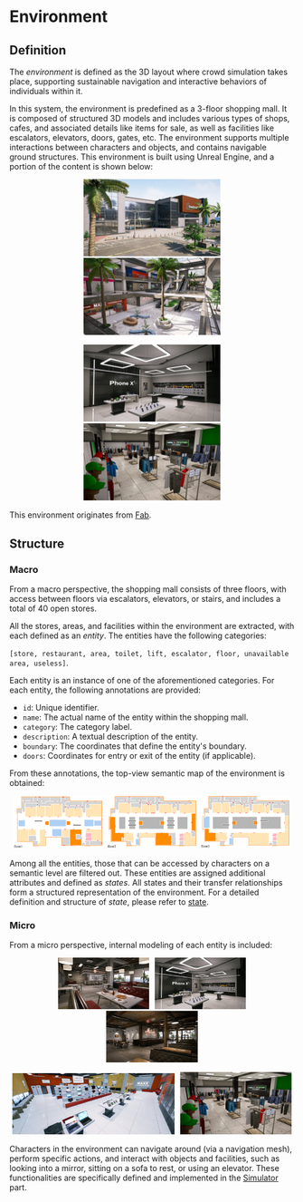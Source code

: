 # Environment

## Definition

The *environment* is defined as the 3D layout where crowd simulation takes place, supporting sustainable navigation and interactive behaviors of individuals within it.

In this system, the environment is predefined as a 3-floor shopping mall. It is composed of structured 3D models and includes various types of shops, cafes, and associated details like items for sale, as well as facilities like escalators, elevators, doors, gates, etc. The environment supports multiple interactions between characters and objects, and contains navigable ground structures. This environment is built using Unreal Engine, and a portion of the content is shown below:
<p align = "center">
<img src="../../_static/mall/mall_overview.jpg" width=48% style="margin-right: 5px; margin-left: 5px;">
<img src="../../_static/mall/mall_internal1.jpg" width=48% style="margin-right: 5px; margin-left: 5px;">
</p>
<p align = "center">
<img src="../../_static/mall/stores/mall_phonex.jpg" width=48% style="margin-right: 5px; margin-left: 5px;">
<img src="../../_static/mall/stores/mall_fashion.jpg" width=48% style="margin-right: 5px; margin-left: 5px;">
</p>

This environment originates from [Fab](https://www.fab.com/listings/b1628005-1f64-4833-a076-475ae954daec).

## Structure 

### Macro

From a macro perspective, the shopping mall consists of three floors, with access between floors via escalators, elevators, or stairs, and includes a total of 40 open stores.

All the stores, areas, and facilities within the environment are extracted, with each defined as an *entity*. The entities have the following categories:

`[store, restaurant, area, toilet, lift, escalator, floor, unavailable area, useless]`.

Each entity is an instance of one of the aforementioned categories. For each entity, the following annotations are provided:  
- `id`: Unique identifier.
- `name`: The actual name of the entity within the shopping mall.
- `category`: The category label.
- `description`: A textual description of the entity.
- `boundary`: The coordinates that define the entity's boundary.
- `doors`: Coordinates for entry or exit of the entity (if applicable).

From these annotations, the top-view semantic map of the environment is obtained:  
<p align = "center">
<img src="../../_static/mall_map/topview_floor1.png" width=32% style="margin-right: 0px; margin-left: 0px;">
<img src="../../_static/mall_map/topview_floor2.png" width=32% style="margin-right: 0px; margin-left: 0px;">
<img src="../../_static/mall_map/topview_floor3.png" width=32% style="margin-right: 0px; margin-left: 0px;">
</p>

Among all the entities, those that can be accessed by characters on a semantic level are filtered out. These entities are assigned additional attributes and defined as *states*. All states and their transfer relationships form a structured representation of the environment. For a detailed definition and structure of *state*, please refer to [state](https://llmcrowd.readthedocs.io/en/latest/developing/method_components/state.html).

### Micro

From a micro perspective, internal modeling of each entity is included:
<p align = "center">    
<img src="../../_static/mall/stores/mall_pizzeria.jpg" width=32% style="margin-right: 3px; margin-left: 3px;">
<img src="../../_static/mall/stores/mall_phonex.jpg" width=32% style="margin-right: 3px; margin-left: 3px;">
<img src="../../_static/mall/stores/mall_oldtown.jpg" width=32% style="margin-right: 3px; margin-left: 3px;">
</p>
<p align = "center">    
<img src="../../_static/mall/stores/mall_elec1.png" width=57% style="margin-right: 3px; margin-left: 3px;">
<img src="../../_static/mall/stores/mall_fashion.jpg" width=39% style="margin-right: 3px; margin-left: 3px;">
</p>

Characters in the environment can navigate around (via a navigation mesh), perform specific actions, and interact with objects and facilities, such as looking into a mirror, sitting on a sofa to rest, or using an elevator. These functionalities are specifically defined and implemented in the [Simulator](https://llmcrowd.readthedocs.io/en/latest/developing/simulator/index.html) part.
